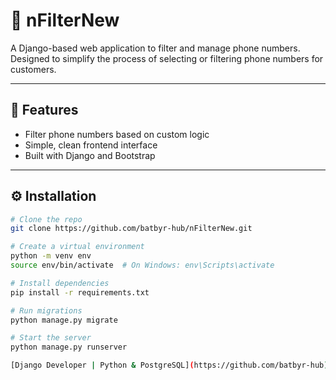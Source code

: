 # 📱 nFilterNew

A Django-based web application to filter and manage phone numbers. Designed to simplify the process of selecting or filtering phone numbers for customers.

---

## 🚀 Features
- Filter phone numbers based on custom logic
- Simple, clean frontend interface
- Built with Django and Bootstrap

---

## ⚙️ Installation

```bash
# Clone the repo
git clone https://github.com/batbyr-hub/nFilterNew.git

# Create a virtual environment
python -m venv env
source env/bin/activate  # On Windows: env\Scripts\activate

# Install dependencies
pip install -r requirements.txt

# Run migrations
python manage.py migrate

# Start the server
python manage.py runserver

[Django Developer | Python & PostgreSQL](https://github.com/batbyr-hub)
